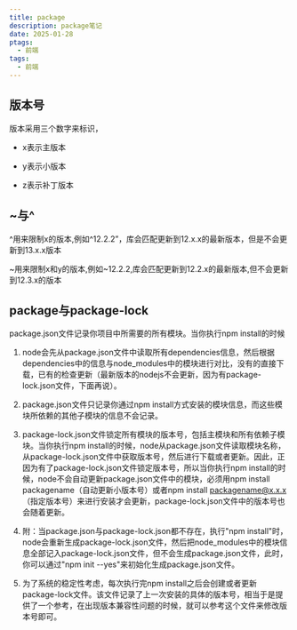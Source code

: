 ```yaml
---
title: package
description: package笔记
date: 2025-01-28
ptags:
  - 前端
tags:
  - 前端
---
```

## 版本号

版本采用三个数字来标识，

- x表示主版本

- y表示小版本

- z表示补丁版本

## ~与^

^用来限制x的版本,例如^12.2.2”，库会匹配更新到12.x.x的最新版本，但是不会更新到13.x.x版本

~用来限制x和y的版本,例如~12.2.2,库会匹配更新到12.2.x的最新版本,但不会更新到12.3.x的版本

## package与package-lock

package.json文件记录你项目中所需要的所有模块。当你执行npm install的时候

1. node会先从package.json文件中读取所有dependencies信息，然后根据dependencies中的信息与node_modules中的模块进行对比，没有的直接下载，已有的检查更新（最新版本的nodejs不会更新，因为有package-lock.json文件，下面再说）。

2. package.json文件只记录你通过npm install方式安装的模块信息，而这些模块所依赖的其他子模块的信息不会记录。

3. package-lock.json文件锁定所有模块的版本号，包括主模块和所有依赖子模块。当你执行npm install的时候，node从package.json文件读取模块名称，从package-lock.json文件中获取版本号，然后进行下载或者更新。因此，正因为有了package-lock.json文件锁定版本号，所以当你执行npm install的时候，node不会自动更新package.json文件中的模块，必须用npm install packagename（自动更新小版本号）或者npm install packagename@x.x.x（指定版本号）来进行安装才会更新，package-lock.json文件中的版本号也会随着更新。

4. 附：当package.json与package-lock.json都不存在，执行"npm install"时，node会重新生成package-lock.json文件，然后把node_modules中的模块信息全部记入package-lock.json文件，但不会生成package.json文件，此时，你可以通过"npm init --yes"来初始化生成package.json文件。

5. 为了系统的稳定性考虑，每次执行完npm install之后会创建或者更新package-lock文件。该文件记录了上一次安装的具体的版本号，相当于是提供了一个参考，在出现版本兼容性问题的时候，就可以参考这个文件来修改版本号即可。